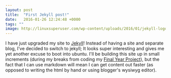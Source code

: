 ```yaml
---
layout: post
title:  "First Jekyll post!"
date:   2016-01-26 12:24:48 +0000
tags: ""
image: http://linuxsuperuser.com/wp-content/uploads/2016/01/jekyll-logo.png
---
```

<!-- excerpt -->
I have just upgraded my site to [Jekyll][jekyll-home]!
Instead of having a site and separate blog, I've decided to switch to jekyll; It looks super interesting and gives me yet another excuse to boot into ubuntu.
I'll be building this site up in small increments (during my breaks from coding my [Final Year Project][fyp-gh]), but the fact that I can use markdown will mean I can get content out faster (as opposed to writing the html by hand or using blogger's wysiwyg editor).

[fyp-gh]: https://github.com/Not0nFire/FinalYearProject
[jekyll-home]: http://jekyllrb.com
